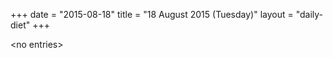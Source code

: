 +++
date = "2015-08-18"
title = "18 August 2015 (Tuesday)"
layout = "daily-diet"
+++


\<no entries\>

